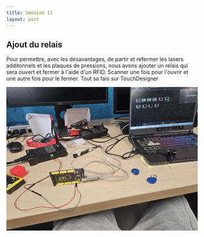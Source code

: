 ```yaml
---
title: Semaine 11
layout: post
---
```


## Ajout du relais

Pour permettre, avec les désavantages, de partir et refermer les lasers additonnels et les plaques de pressions, nous avons ajouter un relais qui sera ouvert et fermer à l'aide d'un RFID. Scanner une fois pour l'ouvrir et une autre fois pour le fermer. Tout sa fais sur TouchDesigner

![Kit RFID, TouchDesigner et le relais](../medias/Relais.png)



